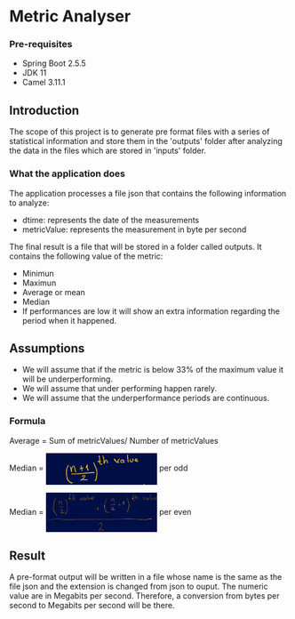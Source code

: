 # Metric Analyser

### Pre-requisites

- Spring Boot 2.5.5
- JDK 11
- Camel 3.11.1

## Introduction

The scope of this project is to generate pre format files with a series of statistical information and store them in the 'outputs' folder after analyzing the data in the files which are stored in 'inputs' folder.

### What the application does

The application processes a file json that contains the following information to analyze: 
- dtime: represents the date of the measurements
- metricValue: represents the measurement in byte per second

The final result is a file that will be stored in a folder called outputs.  It contains the following value of the metric:
- Minimun 
- Maximun 
- Average or mean 
- Median
- If performances are low it will show an extra information regarding the period when it happened.

## Assumptions

- We will assume that if the metric is below 33% of the maximum value it will be underperforming.
- We will assume that under performing happen rarely.
- We will assume that the underperformance periods are continuous.
 
### Formula

Average = Sum of metricValues/ Number of metricValues

Median =  <img src="images/median_odd.jpg" width="200px" align="center"> per odd

Median = <img src="images/median_even.jpg" width="200px" align="center"> per even

## Result

A pre-format output will be written in a file whose name is the same as the file json and the extension is changed from json to ouput.
The numeric value are in Megabits per second.  Therefore, a conversion from bytes per second to Megabits per second will be there.



